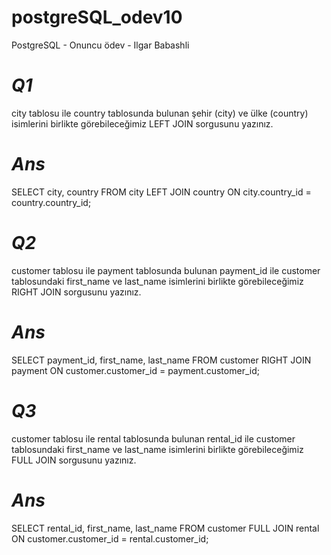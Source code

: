 # postgreSQL_odev10
PostgreSQL -  Onuncu ödev - Ilgar Babashli

# _Q1_ 
city tablosu ile country tablosunda bulunan şehir (city) ve ülke (country) isimlerini birlikte görebileceğimiz LEFT JOIN sorgusunu yazınız.

# _Ans_
SELECT city, country FROM city
LEFT JOIN country ON city.country_id = country.country_id;

# _Q2_ 
customer tablosu ile payment tablosunda bulunan payment_id ile customer tablosundaki first_name ve last_name isimlerini birlikte görebileceğimiz RIGHT JOIN sorgusunu yazınız.

# _Ans_
SELECT payment_id, first_name, last_name FROM customer
RIGHT JOIN payment ON customer.customer_id = payment.customer_id;

# _Q3_ 
customer tablosu ile rental tablosunda bulunan rental_id ile customer tablosundaki first_name ve last_name isimlerini birlikte görebileceğimiz FULL JOIN sorgusunu yazınız.


# _Ans_
SELECT rental_id, first_name, last_name FROM customer
FULL JOIN rental ON customer.customer_id = rental.customer_id;
